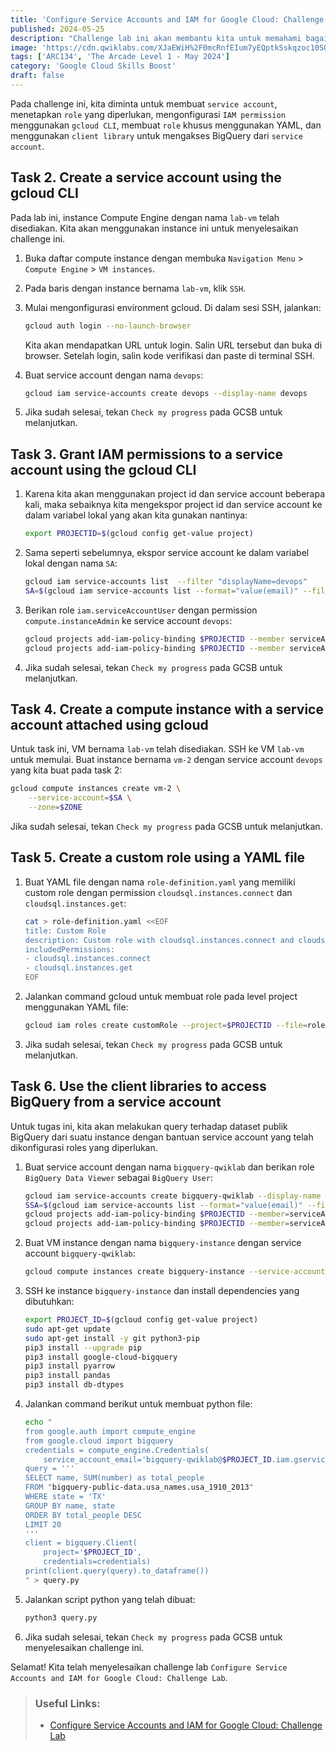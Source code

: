 ```yaml
---
title: 'Configure Service Accounts and IAM for Google Cloud: Challenge Lab'
published: 2024-05-25
description: "Challenge lab ini akan membantu kita untuk memahami bagaimana cara membuat service account untuk mengakses BigQuery"
image: 'https://cdn.qwiklabs.com/XJaEWiH%2F0mcRnfEIum7yEQptkSskqzoc10SQwjOjkJE%3D'
tags: ['ARC134', 'The Arcade Level 1 - May 2024']
category: 'Google Cloud Skills Boost'
draft: false 
---
```


Pada challenge ini, kita diminta untuk membuat `service account`, menetapkan `role` yang diperlukan, mengonfigurasi `IAM permission` menggunakan `gcloud CLI`, membuat `role` khusus menggunakan YAML, dan menggunakan `client library` untuk mengakses BigQuery dari `service account`.

## Task 2. Create a service account using the gcloud CLI

Pada lab ini, instance Compute Engine dengan nama `lab-vm` telah disediakan. Kita akan menggunakan instance ini untuk menyelesaikan challenge ini.

1. Buka daftar compute instance dengan membuka `Navigation Menu` > `Compute Engine` > `VM instances`.
2. Pada baris dengan instance bernama `lab-vm`, klik `SSH`.
3. Mulai mengonfigurasi environment gcloud. Di dalam sesi SSH, jalankan:
    ```bash
    gcloud auth login --no-launch-browser
    ```

    Kita akan mendapatkan URL untuk login. Salin URL tersebut dan buka di browser. Setelah login, salin kode verifikasi dan paste di terminal SSH.
4. Buat service account dengan nama `devops`:
    ```bash
    gcloud iam service-accounts create devops --display-name devops
    ```
5. Jika sudah selesai, tekan `Check my progress` pada GCSB untuk melanjutkan.

## Task 3. Grant IAM permissions to a service account using the gcloud CLI

1. Karena kita akan menggunakan project id dan service account beberapa kali, maka sebaiknya kita mengekspor project id dan service account ke dalam variabel lokal yang akan kita gunakan nantinya:
    ```bash
    export PROJECTID=$(gcloud config get-value project)
    ```
2. Sama seperti sebelumnya, ekspor service account ke dalam variabel lokal dengan nama `SA`:
    ```bash
    gcloud iam service-accounts list  --filter "displayName=devops"
    SA=$(gcloud iam service-accounts list --format="value(email)" --filter "displayName=devops")
    ```
3. Berikan role `iam.serviceAccountUser` dengan permission `compute.instanceAdmin` ke service account `devops`:
    ```bash
    gcloud projects add-iam-policy-binding $PROJECTID --member serviceAccount:$SA --role=roles/iam.serviceAccountUser
    gcloud projects add-iam-policy-binding $PROJECTID --member serviceAccount:$SA --role=roles/compute.instanceAdmin
    ```
4. Jika sudah selesai, tekan `Check my progress` pada GCSB untuk melanjutkan.

## Task 4. Create a compute instance with a service account attached using gcloud

Untuk task ini, VM bernama `lab-vm` telah disediakan. SSH ke VM `lab-vm` untuk memulai. Buat instance bernama `vm-2` dengan service account `devops` yang kita buat pada task 2:

```bash
gcloud compute instances create vm-2 \
    --service-account=$SA \
    --zone=$ZONE
```

Jika sudah selesai, tekan `Check my progress` pada GCSB untuk melanjutkan.

## Task 5. Create a custom role using a YAML file

1. Buat YAML file dengan nama `role-definition.yaml` yang memiliki custom role dengan permission `cloudsql.instances.connect` dan `cloudsql.instances.get`:
    ```bash
    cat > role-definition.yaml <<EOF
    title: Custom Role
    description: Custom role with cloudsql.instances.connect and cloudsql.instances.get permissions
    includedPermissions:
    - cloudsql.instances.connect
    - cloudsql.instances.get
    EOF
    ```
2. Jalankan command gcloud untuk membuat role pada level project menggunakan YAML file:
    ```bash
    gcloud iam roles create customRole --project=$PROJECTID --file=role-definition.yaml
    ```
3. Jika sudah selesai, tekan `Check my progress` pada GCSB untuk melanjutkan.

## Task 6. Use the client libraries to access BigQuery from a service account

Untuk tugas ini, kita akan melakukan query terhadap dataset publik BigQuery dari suatu instance dengan bantuan service account yang telah dikonfigurasi roles yang diperlukan.

1. Buat service account dengan nama `bigquery-qwiklab` dan berikan role `BigQuery Data Viewer` sebagai `BigQuery User`:
    ```bash
    gcloud iam service-accounts create bigquery-qwiklab --display-name bigquery-qwiklab
    SSA=$(gcloud iam service-accounts list --format="value(email)" --filter "displayName=bigquery-qwiklab")
    gcloud projects add-iam-policy-binding $PROJECTID --member=serviceAccount:$SSA --role=roles/bigquery.dataViewer
    gcloud projects add-iam-policy-binding $PROJECTID --member=serviceAccount:$SSA --role=roles/bigquery.user
    ```
2. Buat VM instance dengan nama `bigquery-instance` dengan service account `bigquery-qwiklab`:
    ```bash
    gcloud compute instances create bigquery-instance --service-account=$SSA --scopes=https://www.googleapis.com/auth/bigquery --zone=$ZONE
    ```
3. SSH ke instance `bigquery-instance` dan install dependencies yang dibutuhkan:
    ```bash
    export PROJECT_ID=$(gcloud config get-value project)
    sudo apt-get update
    sudo apt-get install -y git python3-pip
    pip3 install --upgrade pip
    pip3 install google-cloud-bigquery
    pip3 install pyarrow
    pip3 install pandas
    pip3 install db-dtypes
    ```
4. Jalankan command berikut untuk membuat python file:
    ```bash
    echo "
    from google.auth import compute_engine
    from google.cloud import bigquery
    credentials = compute_engine.Credentials(
        service_account_email='bigquery-qwiklab@$PROJECT_ID.iam.gserviceaccount.com')
    query = '''
    SELECT name, SUM(number) as total_people
    FROM "bigquery-public-data.usa_names.usa_1910_2013"
    WHERE state = 'TX'
    GROUP BY name, state
    ORDER BY total_people DESC
    LIMIT 20
    '''
    client = bigquery.Client(
        project='$PROJECT_ID',
        credentials=credentials)
    print(client.query(query).to_dataframe())
    " > query.py
    ```
5. Jalankan script python yang telah dibuat:
    ```bash
    python3 query.py
    ```
6. Jika sudah selesai, tekan `Check my progress` pada GCSB untuk menyelesaikan challenge ini.

Selamat! Kita telah menyelesaikan challenge lab `Configure Service Accounts and IAM for Google Cloud: Challenge Lab`.

> ### Useful Links:
> - [Configure Service Accounts and IAM for Google Cloud: Challenge Lab](https://www.cloudskillsboost.google/course_templates/702/labs/461623)